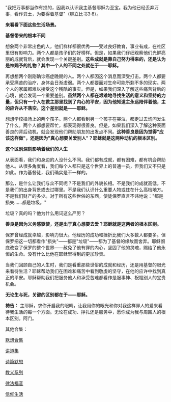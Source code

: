 "我把万事都当作有损的，因我以认识我主基督耶稣为至宝。我为他已经丢弃万事，看作粪土，为要得着基督"（腓立比书3:8）。

**来看看下面这些生活场景。**

**基督带来的根本不同**

想象两个非常出色的人，他们样样都很优秀——受过良好教育，事业有成，在社区里很有影响力。两个人都是孩子们的好榜样。但是，如果我们仔细观察他们光鲜亮丽的成就背后，就会发现一个关键差别。**这些成就是靠自己努力得来的，还是认为是神赐予的礼物？其中一个人的不同之处就在于——耶稣。**

再想想两个刚刚确诊癌症晚期的人。两个人都因这个消息而深受打击。两个人都要承受痛苦的治疗，身体会日渐虚弱。两个人都要面对生命可能所剩不多的现实。两个人的家属都难以接受这个残酷的事实。但是，如果我们深入了解这些痛苦背后的心境，就会发现一个重要差别。**虽然两个人都在艰难地寻找生活的意义和坚持的力量，但只有一个人在救主那里找到了内心的平安，因为他知道主永远陪伴着他，主的应许从不落空。这个差别就是——耶稣。**

想想学校操场上的两个孩子。两个人都看到另一个孩子在哭泣，都走过去询问发生了什么。两个人都想要帮忙，都表现得很善良。但是，如果我们深入了解这种表面善良的背后动机，就会发现他们帮助朋友的出发点不同。**这种善良是因为觉得"应该这样做"，还是因为"真心想要关爱别人"？耶稣就是这两种动机的根本区别。**

**这个区别深刻影响着我们的人生**

从表面看，我们和身边的人没什么不同。我们都有成就，都有困难，都有机会帮助他人。从很多角度看，我们每个人都只是这个世界上的普通一员，但我们又不只是如此。作为基督徒，我们确实是不一样的。

那么，是什么让我们与众不同呢？不是我们的外貌长相。不是我们的成就高低。不是我们的出身背景或去过哪里。不是我们认识什么重要人物或住在什么高档地方。不是我们财产的多少。对于所有这些世俗的东西，使徒保罗直言不讳地说："都是损失......都是垃圾。"

垃圾？真的吗？他为什么用词这么严厉？

**善良是因为义务感驱使，还是出于真心想要去爱？耶稣就是这两者的根本区别。**

保罗曾经成就卓越，影响力很大。他经历的成功和挫折比我们大多数人都要多。但保罗把这一切都看作"损失"——都是"垃圾"——都为了基督的缘故而舍弃。耶稣彻底改变了保罗的整个世界——赦免了他有罪的内心，坚固了他的灵魂，赐给了他永恒的生命。没有什么比他在耶稣里得到的更加珍贵。

当我们回顾自己的人生时，我们是看重那些世俗的成就和经历，还是用基督的眼光来看待生活？耶稣帮助我们在困难和痛苦中看到敬虔的坚守，在他的应许中找到真正的平安。耶稣帮助我们把服务他人和承受苦难都看作是服事神、祝福别人的宝贵机会。

**无论生与死，关键的区别都在于——耶稣。**

**祷告：** 主耶稣，求你开启我的眼睛，让我用你的眼光和你对我这样罪人的爱来看待我生活的每一个方面。无论在成功、挣扎还是服务中，愿你成为我与周围人的根本区别。阿门。

其他合集：

[默想合集](https://mp.weixin.qq.com/mp/appmsgalbum?__biz=MzIwODAyNjAzNg==&action=getalbum&album_id=4117444747667701769#wechat_redirect)

[讲道集](https://mp.weixin.qq.com/mp/appmsgalbum?__biz=MzIwODAyNjAzNg==&action=getalbum&album_id=4117454178509914116#wechat_redirect)

[诗篇默想](https://mp.weixin.qq.com/mp/appmsgalbum?__biz=MzIwODAyNjAzNg==&action=getalbum&album_id=4117757251232989187#wechat_redirect)

[教义系列](https://mp.weixin.qq.com/mp/appmsgalbum?__biz=MzIwODAyNjAzNg==&action=getalbum&album_id=4120335088305569800#wechat_redirect)

[律法福音](https://mp.weixin.qq.com/mp/appmsgalbum?__biz=MzIwODAyNjAzNg==&action=getalbum&album_id=4118075361592868867#wechat_redirect)

[信仰生活](https://mp.weixin.qq.com/mp/appmsgalbum?__biz=MzIwODAyNjAzNg==&action=getalbum&album_id=4125060036488069121#wechat_redirect)